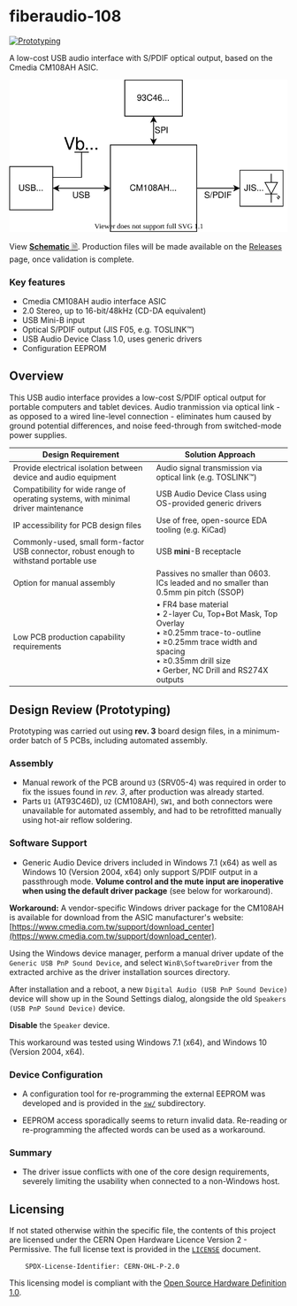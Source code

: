 # fiberaudio-108

[![Prototyping](https://img.shields.io/badge/status-review-yellow?style=plastic)]()

A low-cost USB audio interface with S/PDIF optical output, based on the Cmedia CM108AH ASIC.

<p align="center"><img src="doc/block-schem.svg" /></p>

View [**Schematic** &#x1f5ce;](doc/sch_fiberaudio-108_rev4.pdf). Production files will be made available on the [Releases](https://github.com/islandcontroller/fiberaudio-108/releases) page, once validation is complete.

### Key features

* Cmedia CM108AH audio interface ASIC
* 2.0 Stereo, up to 16-bit/48kHz (CD-DA equivalent)
* USB Mini-B input
* Optical S/PDIF output (JIS F05, e.g. TOSLINK&trade;)
* USB Audio Device Class 1.0, uses generic drivers
* Configuration EEPROM

## Overview

This USB audio interface provides a low-cost S/PDIF optical output for portable computers and tablet devices. Audio tranmission via optical link - as opposed to a wired line-level connection - eliminates hum caused by ground potential differences, and noise feed-through from switched-mode power supplies.

| Design Requirement | Solution Approach |
|--------------------|-------------------|
| Provide electrical isolation between device and audio equipment | Audio signal transmission via optical link (e.g. TOSLINK&trade;) |
| Compatibility for wide range of operating systems, with minimal driver maintenance | USB Audio Device Class using OS-provided generic drivers |
| IP accessibility for PCB design files | Use of free, open-source EDA tooling (e.g. KiCad) |
| Commonly-used, small form-factor USB connector, robust enough to withstand portable use | USB **mini**-B receptacle |
| Option for manual assembly | Passives no smaller than 0603. ICs leaded and no smaller than 0.5mm pin pitch (SSOP) |
| Low PCB production capability requirements | &bullet;&nbsp;FR4 base material<br/>&bullet;&nbsp;2-layer Cu, Top+Bot Mask, Top Overlay<br/>&bullet;&nbsp;&geq;0.25mm trace-to-outline<br/>&bullet;&nbsp;&geq;0.25mm trace width and spacing<br/>&bullet;&nbsp;&geq;0.35mm drill size<br/>&bullet;&nbsp;Gerber, NC Drill and RS274X outputs |

## Design Review (Prototyping)

Prototyping was carried out using **rev. 3** board design files, in a minimum-order batch of 5 PCBs, including automated assembly.

### Assembly

* Manual rework of the PCB around `U3` (SRV05-4) was required in order to fix the issues found in *rev. 3*, after production was already started.
* Parts `U1` (AT93C46D), `U2` (CM108AH), `SW1`, and both connectors were unavailable for automated assembly, and had to be retrofitted manually using hot-air reflow soldering.

### Software Support

* Generic Audio Device drivers included in Windows 7.1 (x64) as well as Windows 10 (Version 2004, x64) only support S/PDIF output in a passthrough mode. **Volume control and the mute input are inoperative when using the default driver package** (see below for workaround).

**Workaround:** A vendor-specific Windows driver package for the CM108AH is available for download from the ASIC manufacturer's website: [https://www.cmedia.com.tw/support/download_center](https://www.cmedia.com.tw/support/download_center).

Using the Windows device manager, perform a manual driver update of the `Generic USB PnP Sound Device`, and select `Win8\SoftwareDriver` from the extracted archive as the driver installation sources directory.

After installation and a reboot, a new `Digital Audio (USB PnP Sound Device)` device will show up in the Sound Settings dialog, alongside the old `Speakers (USB PnP Sound Device)` device. 

**Disable** the `Speaker` device.

This workaround was tested using Windows 7.1 (x64), and Windows 10 (Version 2004, x64).

### Device Configuration

* A configuration tool for re-programming the external EEPROM was developed and is provided in the [`sw/`](sw/) subdirectory.

* EEPROM access sporadically seems to return invalid data. Re-reading or re-programming the affected words can be used as a workaround.

### Summary

* The driver issue conflicts with one of the core design requirements, severely limiting the usability when connected to a non-Windows host.

## Licensing

If not stated otherwise within the specific file, the contents of this project are licensed under the CERN Open Hardware Licence Version 2 - Permissive. The full license text is provided in the [`LICENSE`](LICENSE) document.

        SPDX-License-Identifier: CERN-OHL-P-2.0

This licensing model is compliant with the [Open Source Hardware Definition 1.0](https://www.oshwa.org/definition/).